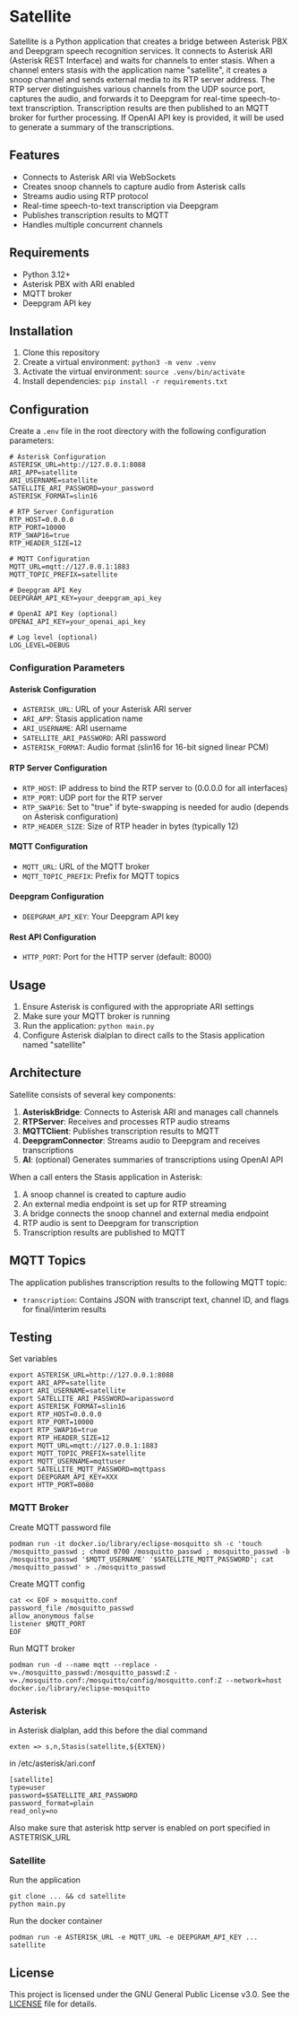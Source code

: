 # Satellite

Satellite is a Python application that creates a bridge between Asterisk PBX and Deepgram speech recognition services. It connects to Asterisk ARI (Asterisk REST Interface) and waits for channels to enter stasis. When a channel enters stasis with the application name "satellite", it creates a snoop channel and sends external media to its RTP server address. The RTP server distinguishes various channels from the UDP source port, captures the audio, and forwards it to Deepgram for real-time speech-to-text transcription. Transcription results are then published to an MQTT broker for further processing.
If OpenAI API key is provided, it will be used to generate a summary of the transcriptions.

## Features

- Connects to Asterisk ARI via WebSockets
- Creates snoop channels to capture audio from Asterisk calls
- Streams audio using RTP protocol
- Real-time speech-to-text transcription via Deepgram
- Publishes transcription results to MQTT
- Handles multiple concurrent channels

## Requirements

- Python 3.12+
- Asterisk PBX with ARI enabled
- MQTT broker
- Deepgram API key

## Installation

1. Clone this repository
2. Create a virtual environment: `python3 -m venv .venv`
3. Activate the virtual environment: `source .venv/bin/activate`
4. Install dependencies: `pip install -r requirements.txt`

## Configuration

Create a `.env` file in the root directory with the following configuration parameters:

```
# Asterisk Configuration
ASTERISK_URL=http://127.0.0.1:8088
ARI_APP=satellite
ARI_USERNAME=satellite
SATELLITE_ARI_PASSWORD=your_password
ASTERISK_FORMAT=slin16

# RTP Server Configuration
RTP_HOST=0.0.0.0
RTP_PORT=10000
RTP_SWAP16=true
RTP_HEADER_SIZE=12

# MQTT Configuration
MQTT_URL=mqtt://127.0.0.1:1883
MQTT_TOPIC_PREFIX=satellite

# Deepgram API Key
DEEPGRAM_API_KEY=your_deepgram_api_key

# OpenAI API Key (optional)
OPENAI_API_KEY=your_openai_api_key

# Log level (optional)
LOG_LEVEL=DEBUG
```

### Configuration Parameters

#### Asterisk Configuration
- `ASTERISK_URL`: URL of your Asterisk ARI server
- `ARI_APP`: Stasis application name
- `ARI_USERNAME`: ARI username
- `SATELLITE_ARI_PASSWORD`: ARI password
- `ASTERISK_FORMAT`: Audio format (slin16 for 16-bit signed linear PCM)

#### RTP Server Configuration
- `RTP_HOST`: IP address to bind the RTP server to (0.0.0.0 for all interfaces)
- `RTP_PORT`: UDP port for the RTP server
- `RTP_SWAP16`: Set to "true" if byte-swapping is needed for audio (depends on Asterisk configuration)
- `RTP_HEADER_SIZE`: Size of RTP header in bytes (typically 12)

#### MQTT Configuration
- `MQTT_URL`: URL of the MQTT broker
- `MQTT_TOPIC_PREFIX`: Prefix for MQTT topics

#### Deepgram Configuration
- `DEEPGRAM_API_KEY`: Your Deepgram API key

#### Rest API Configuration
- `HTTP_PORT`: Port for the HTTP server (default: 8000)

## Usage

1. Ensure Asterisk is configured with the appropriate ARI settings
2. Make sure your MQTT broker is running
3. Run the application: `python main.py`
4. Configure Asterisk dialplan to direct calls to the Stasis application named "satellite"

## Architecture

Satellite consists of several key components:

1. **AsteriskBridge**: Connects to Asterisk ARI and manages call channels
2. **RTPServer**: Receives and processes RTP audio streams
3. **MQTTClient**: Publishes transcription results to MQTT
4. **DeepgramConnector**: Streams audio to Deepgram and receives transcriptions
5. **AI**: (optional) Generates summaries of transcriptions using OpenAI API

When a call enters the Stasis application in Asterisk:
1. A snoop channel is created to capture audio
2. An external media endpoint is set up for RTP streaming
3. A bridge connects the snoop channel and external media endpoint
4. RTP audio is sent to Deepgram for transcription
5. Transcription results are published to MQTT

## MQTT Topics

The application publishes transcription results to the following MQTT topic:
- `transcription`: Contains JSON with transcript text, channel ID, and flags for final/interim results

## Testing

Set variables
```
export ASTERISK_URL=http://127.0.0.1:8088
export ARI_APP=satellite
export ARI_USERNAME=satellite
export SATELLITE_ARI_PASSWORD=aripassword
export ASTERISK_FORMAT=slin16
export RTP_HOST=0.0.0.0
export RTP_PORT=10000
export RTP_SWAP16=true
export RTP_HEADER_SIZE=12
export MQTT_URL=mqtt://127.0.0.1:1883
export MQTT_TOPIC_PREFIX=satellite
export MQTT_USERNAME=mqttuser
export SATELLITE_MQTT_PASSWORD=mqttpass
export DEEPGRAM_API_KEY=XXX
export HTTP_PORT=8080
```

### MQTT Broker

Create MQTT password file
```
podman run -it docker.io/library/eclipse-mosquitto sh -c 'touch /mosquitto_passwd ; chmod 0700 /mosquitto_passwd ; mosquitto_passwd -b /mosquitto_passwd '$MQTT_USERNAME' '$SATELLITE_MQTT_PASSWORD'; cat /mosquitto_passwd' > ./mosquitto_passwd
```
Create MQTT config
```
cat << EOF > mosquitto.conf
password_file /mosquitto_passwd
allow_anonymous false
listener $MQTT_PORT
EOF
```
Run MQTT broker
```
podman run -d --name mqtt --replace -v=./mosquitto_passwd:/mosquitto_passwd:Z -v=./mosquitto.conf:/mosquitto/config/mosquitto.conf:Z --network=host docker.io/library/eclipse-mosquitto
```

### Asterisk

in Asterisk dialplan, add this before the dial command
```
exten => s,n,Stasis(satellite,${EXTEN})
```
in /etc/asterisk/ari.conf
```
[satellite]
type=user
password=$SATELLITE_ARI_PASSWORD
password_format=plain
read_only=no
```
Also make sure that asterisk http server is enabled on port specified in ASTETRISK_URL

### Satellite

Run the application
```
git clone ... && cd satellite
python main.py
```

Run the docker container
```
podman run -e ASTERISK_URL -e MQTT_URL -e DEEPGRAM_API_KEY ... satellite
```

## License
This project is licensed under the GNU General Public License v3.0. See the [LICENSE](LICENSE) file for details.
